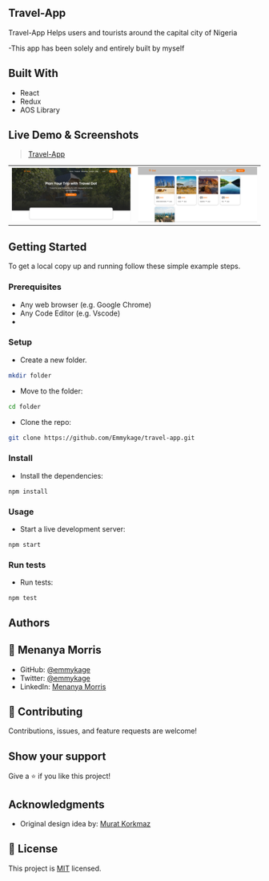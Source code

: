 ## Travel-App

Travel-App Helps users and tourists around the capital city of Nigeria

-This app has been solely and entirely built by myself

## Built With

- React
- Redux
- AOS Library 

## Live Demo & Screenshots

> [Travel-App](https://deluxe-snickerdoodle-3de43c.netlify.app/)

<table>
<tr>
<td><img src="/src/Assets/travel-app.png" alt="Home page"></td>
<td><img src="src/Assets/travel-app-body.png" alt="section details page"></td>
</tr>
</table>


## Getting Started

To get a local copy up and running follow these simple example steps.

### Prerequisites

- Any web browser (e.g. Google Chrome)
- Any Code Editor (e.g. Vscode)
- 

### Setup

- Create a new folder.

```bash
mkdir folder
```

- Move to the folder:

```bash
cd folder
```

- Clone the repo:

```bash
git clone https://github.com/Emmykage/travel-app.git
```

### Install

- Install the dependencies:

```
npm install
```

### Usage

- Start a live development server:

```
npm start
```

### Run tests

- Run tests:

```
npm test
```

## Authors

## 👤 Menanya Morris

- GitHub: [@emmykage](https://github.com/emmykage)
- Twitter: [@emmykage](https://twitter.com/mennydev)
- LinkedIn: [Menanya Morris](https://www.linkedin.com/in/morris-menanya-a51985104/)



## 🤝 Contributing

Contributions, issues, and feature requests are welcome!

## Show your support

Give a ⭐️ if you like this project!

## Acknowledgments

- Original design idea by: [Murat Korkmaz](https://www.behance.net/muratk)

## 📝 License

This project is [MIT](./MIT.md) licensed.
